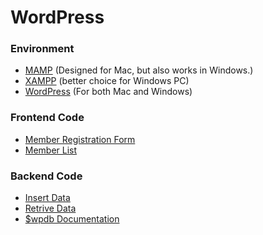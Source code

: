 # WordPress

### Environment
- [MAMP](https://www.mamp.info/en/downloads/) (Designed for Mac, but also works in Windows.)
- [XAMPP](https://www.apachefriends.org/) (better choice for Windows PC)
- [WordPress](https://wordpress.org/download/) (For both Mac and Windows)


### Frontend Code
- [Member Registration Form](/WordPress/demosite/wp-content/themes/graduate/member_registration_template.php)   
- [Member List](/WordPress/demosite/wp-content/themes/graduate/view_member_template.php)


### Backend Code
- [Insert Data](/WordPress/demosite/wp-content/themes/graduate/functions.php#L321)
- [Retrive Data](/WordPress/demosite/wp-content/themes/graduate/view_member_template.php#L6)
- [$wpdb Documentation](https://developer.wordpress.org/reference/classes/wpdb/)